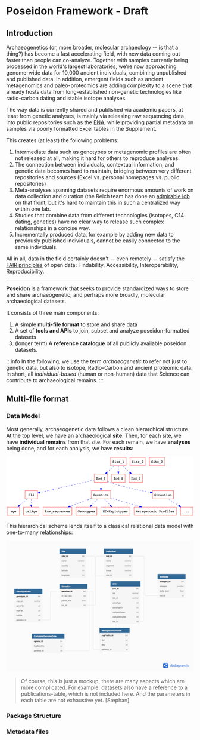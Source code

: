 # Poseidon Framework - Draft

## Introduction
Archaeogenetics (or, more broader, molecular archaeology -- is that a thing?) has become a fast accelerating field, with new data coming out faster than people can co-analyze. Together with samples currently being processed in the world's largest laboratories, we're now approaching genome-wide data for 10,000 ancient individuals, combining unpublished and published data. In addition, emergent fields such as ancient metagenomics and paleo-proteomics are adding complexity to a scene that already hosts data from long-established non-genetic technologies like radio-carbon dating and stable isotope analyses.

The way data is currently shared and published via academic papers, at least from genetic analyses, is mainly via releasing raw sequencing data into public repositories such as the [ENA](https://www.ebi.ac.uk/ena), while providing partial metadata on samples via poorly formatted Excel tables in the Supplement.

This creates (at least) the following problems:
1. Intermediate data such as genotypes or metagenomic profiles are often not released at all, making it hard for others to reproduce analyses. 
2. The connection between individuals, contextual information, and genetic data becomes hard to maintain, bridging between very different repositories and sources (Excel vs. personal homepages vs. public repositories)
4. Meta-analyses spanning datasets require enormous amounts of work on data collection and curation (the Reich team has done an [admirable job](https://reich.hms.harvard.edu/downloadable-genotypes-present-day-and-ancient-dna-data-compiled-published-papers) on that front, but it's hard to maintain this in such a centralized way within one lab.
5. Studies that combine data from different technologies (isotopes, C14 dating, genetics) have no clear way to release such complex relationships in a concise way.
6. Incrementally produced data, for example by adding new data to  previously published individuals, cannot be easily connected to the same individuals.

All in all, data in the field certainly doesn't -- even remotely -- satisfy the [FAIR principles](https://en.wikipedia.org/wiki/FAIR_data) of open data: Findability, Accessibility, Interoperability, Reproducibility.

---

**Poseidon** is a framework that seeks to provide standardized ways to store and share archaeogenetic, and perhaps more broadly, molecular archaeological datasets.

It consists of three main components:
1. A simple __multi-file format__ to store and share data
2. A set of __tools and APIs__ to join, subset and analyze poseidon-formatted datasets
3. (longer term) A __reference catalogue__ of all publicly available poseidon datasets.

:::info
In the following, we use the term _archaeogenetic_ to refer not just to genetic data, but also to isotope, Radio-Carbon and ancient proteomic data. In short, all _individual-based_ (human or non-human) data that Science can contribute to archaeological remains. 
:::

## Multi-file format
### Data Model
Most generally, archaeogenetic data follows a clean hierarchical structure. At the top level, we have an archaeological **site**. Then, for each site, we have **individual remains** from that site. For each remain, we have **analyses** being done, and for each analysis, we have **results**:

![model-hierarchy-sketch](img/model-hierarchy-sketch.png)

This hierarchical scheme lends itself to a classical relational data model with one-to-many relationships:

![rel_db_mockup](img/reldb-sketch.png)

> Of course, this is just a mockup, there are many aspects which are more complicated. For example, datasets also have a reference to a publications-table, which is not included here. And the parameters in each table are not exhaustive yet. [Stephan]

### Package Structure

### Metadata files

<!-- How can we express such a system of relationships between tables? The standard answer would be "with an sqlite database" or something like that. However, that brings along its own problems. First, it's difficult to check for us whether the format of that db exactly conforms with our schemas. Second, it would be a closed file format that is difficult to edit for humans.

There is a better way. We already have a become accustomed for sharing tabular data: CSV, i.e. comma-separated value files. We already use that file format quite a lot, and it's also, for example, used by David Reich in his "anno" files.

However, while being very simple, CSV is also very poorly formatted. There is no way to enforce a given schema, the datatypes are arbitrary, and there is no standard way to define relationships between tables.

CSV on the web (CSVW) is a convention recommended by the World Wide Web Consortium (W3C), for how to share tabular data across the web ([here](https://www.w3.org/TR/tabular-data-primer/) is a primer and [here](https://www.w3.org/TR/tabular-metadata/) the full definitions). The basic idea is to supplement a CSV file with a metadata file that describes its schema and stores critical meta-information about the data, such as its publisher, a last-modified-date, and most importantly the column names and datatypes.

Let's say we have two CSV files. First, a file called `sites.csv`:

```csv
site_id,name,country,latitude,longitude
SUT,Sutherland,South Africa,-32.40,20.67
FAR,Faraoskop,South Africa,-32.13,18.62
```
and a second file called `individuals.csv`:

```csv
ind_id,name,organism,tissue,site_id
SUT001,"Burial 1, Sk 1",human,tooth,SUT
SUT002,"Burial 2, Sk 1",human,"petrous bone",SUT
FAR001,"Burial 10, Sk 7",human,femur,FAR
```

We can then annotate according to CSVW by adding a file called `metadata.json`, or, as I would suggest in our case perhaps `poseidon-metadata.json`:

```json=
{
    "@context": "http://www.w3.org/ns/csvw",
    "tables": [
        {
            "url": "sites.csv"
            "tableSchema" : {
                "columns": [
                    {
                        "name" : "site_id"
                    },
                    {
                        "name" : "country",
                    },
                    {
                        "name" : "latitude",
                        "datatype" : "number"
                    },
                    {
                        "name" : "longitude",
                        "datatype" : "number"
                    }
                ],
                "primaryKey" : "site_id"
            }
      }, {
        "url": "individuals.csv"
    }]
}
```
 -->
